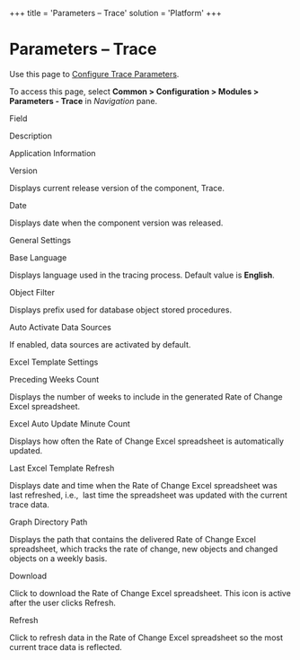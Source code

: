 +++
title = 'Parameters – Trace'
solution = 'Platform'
+++

# Parameters – Trace

<div class="use">

Use this page to [Configure Trace
Parameters](../Use_Cases/Configure_Trace_Parameters.htm).

</div>

To access this page, select <span style="font-weight: bold;">Common \>
Configuration \> Modules \> Parameters - Trace</span> in
<span style="font-style: italic;">Navigation</span> pane.

Field

Description

Application Information

Version

Displays current release version of the component, Trace.

Date

Displays date when the component version was released.

General Settings

Base Language

Displays language used in the tracing process. Default value is
**English**.

Object Filter

Displays prefix used for database object stored procedures.

Auto Activate Data Sources

If enabled, data sources are activated by default.

Excel Template Settings

Preceding Weeks Count

Displays the number of weeks to include in the generated Rate of Change
Excel spreadsheet.

Excel Auto Update Minute Count

Displays how often the Rate of Change Excel spreadsheet is automatically
updated.

Last Excel Template Refresh

Displays date and time when the Rate of Change Excel spreadsheet was
last refreshed, i.e.,  last time the spreadsheet was updated with the
current trace data.

Graph Directory Path

Displays the path that contains the delivered Rate of Change Excel
spreadsheet, which tracks the rate of change, new objects and changed
objects on a weekly basis.

Download

Click to download the Rate of Change Excel spreadsheet. This icon is
active after the user clicks Refresh.

Refresh

Click to refresh data in the Rate of Change Excel spreadsheet so the
most current trace data is reflected.
